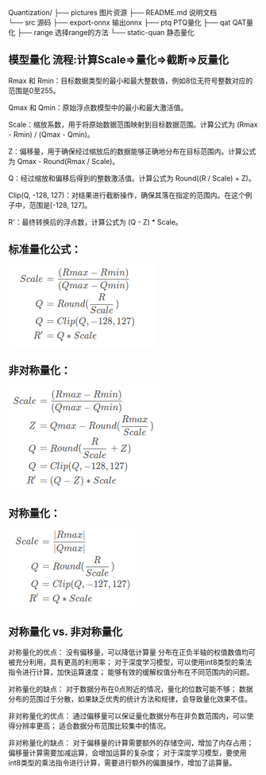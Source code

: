 Quantization/
├── pictures 图片资源
├── README.md 说明文档  
└── src 源码
    ├── export-onnx 输出onnx
    ├── ptq  PTQ量化
    ├── qat  QAT量化
    ├── range 选择range的方法
    └── static-quan 静态量化

模型量化
流程:计算Scale=>量化=>截断=>反量化
-

Rmax 和 Rmin：目标数据类型的最小和最大整数值，例如8位无符号整数对应的范围是0至255。


Qmax 和 Qmin：原始浮点数模型中的最小和最大激活值。


Scale：缩放系数，用于将原始数据范围映射到目标数据范围。计算公式为 (Rmax - Rmin) / (Qmax - Qmin)。


Z：偏移量，用于确保经过缩放后的数据能够正确地分布在目标范围内。计算公式为 Qmax - Round(Rmax / Scale)。


Q：经过缩放和偏移后得到的整数激活值。计算公式为 Round((R / Scale) + Z)。


Clip(Q, -128, 127)：对结果进行截断操作，确保其落在指定的范围内。在这个例子中，范围是[-128, 127]。


R'：最终转换后的浮点数，计算公式为 (Q - Z) * Scale。

标准量化公式：
-
![alt text](./pictures/image.png)


非对称量化：
-
![alt text](./pictures/image-1.png)


对称量化：
-
![alt text](./pictures/image-2.png)


对称量化 vs. 非对称量化
-


对称量化的优点：
没有偏移量，可以降低计算量
分布在正负半轴的权值数值均可被充分利用，具有更高的利用率；
对于深度学习模型，可以使用int8类型的乘法指令进行计算，加快运算速度；
能够有效的缓解权值分布在不同范围内的问题。


对称量化的缺点：
对于数据分布在0点附近的情况，量化的位数可能不够；
数据分布的范围过于分散，如果缺乏优秀的统计方法和规律，会导致量化效果不佳。


非对称量化的优点：
通过偏移量可以保证量化数据分布在非负数范围内，可以使得分辨率更高；
适合数据分布范围比较集中的情况。


非对称量化的缺点：
对于偏移量的计算需要额外的存储空间，增加了内存占用；
偏移量计算需要加减运算，会增加运算的复杂度；
对于深度学习模型，要使用int8类型的乘法指令进行计算，需要进行额外的偏置操作，增加了运算量。
